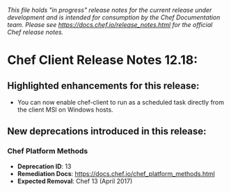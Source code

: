 _This file holds "in progress" release notes for the current release under development and is intended for consumption by the Chef Documentation team. Please see <https://docs.chef.io/release_notes.html> for the official Chef release notes._

# Chef Client Release Notes 12.18:

## Highlighted enhancements for this release:

- You can now enable chef-client to run as a scheduled task directly from the client MSI on Windows hosts.

## New deprecations introduced in this release:

### Chef Platform Methods

- **Deprecation ID**: 13
- **Remediation Docs**: <https://docs.chef.io/chef_platform_methods.html>
- **Expected Removal**: Chef 13 (April 2017)
